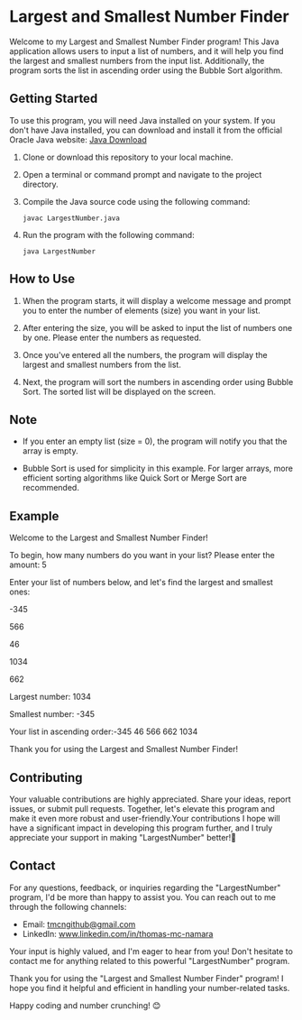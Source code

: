 # Largest and Smallest Number Finder

Welcome to my Largest and Smallest Number Finder program! This Java application allows users to input a list of numbers, and it will help you find the largest and smallest numbers from the input list. Additionally, the program sorts the list in ascending order using the Bubble Sort algorithm.

## Getting Started

To use this program, you will need Java installed on your system. If you don't have Java installed, you can download and install it from the official Oracle Java website: [Java Download](https://www.java.com/en/download/)

1. Clone or download this repository to your local machine.

2. Open a terminal or command prompt and navigate to the project directory.

3. Compile the Java source code using the following command:

   `javac LargestNumber.java`

4. Run the program with the following command:

   `java LargestNumber`


## How to Use

1. When the program starts, it will display a welcome message and prompt you to enter the number of elements (size) you want in your list.

2. After entering the size, you will be asked to input the list of numbers one by one. Please enter the numbers as requested.

3. Once you've entered all the numbers, the program will display the largest and smallest numbers from the list.

4. Next, the program will sort the numbers in ascending order using Bubble Sort. The sorted list will be displayed on the screen.


## Note

- If you enter an empty list (size = 0), the program will notify you that the array is empty.

- Bubble Sort is used for simplicity in this example. For larger arrays, more efficient sorting algorithms like Quick Sort or Merge Sort are recommended.

## Example
Welcome to the Largest and Smallest Number Finder!

To begin, how many numbers do you want in your list? Please enter the amount: 5

Enter your list of numbers below, and let's find the largest and smallest ones:

-345 

566 

46 

1034

662

Largest number: 1034

Smallest number: -345

Your list in ascending order:-345 46 566 662 1034

Thank you for using the Largest and Smallest Number Finder!
  



## Contributing

Your valuable contributions are highly appreciated. Share your ideas, report issues, or submit pull requests. Together, let's elevate this program and make it even more robust and user-friendly.Your contributions I hope will have a significant impact in developing this program further, and I truly appreciate your support in making "LargestNumber" better!🌟

## Contact 

For any questions, feedback, or inquiries regarding the "LargestNumber" program, I'd be more than happy to assist you. You can reach out to me through the following channels:

- Email: tmcngithub@gmail.com
- LinkedIn: www.linkedin.com/in/thomas-mc-namara

Your input is highly valued, and I'm eager to hear from you! Don't hesitate to contact me for anything related to this powerful "LargestNumber" program. 

Thank you for using the "Largest and Smallest Number Finder" program! I hope you find it helpful and efficient in handling your number-related tasks.

Happy coding and number crunching! 😊

